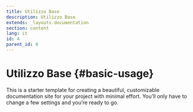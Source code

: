```yaml
---
title: Utilizzo Base
description: Utilizzo Base
extends: _layouts.documentation
section: content
lang: it
id: 4
parent_id: 0
---
```


# Utilizzo Base {#basic-usage}

This is a starter template for creating a beautiful, customizable documentation site for your project with minimal effort. You’ll only have to change a few settings and you’re ready to go.
